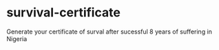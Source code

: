 # survival-certificate
Generate your certificate of surval after sucessful 8 years of suffering in Nigeria
